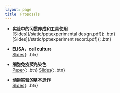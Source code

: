 ```yaml
---
layout: page
title: Proposals
---
```



- **实验中的习惯养成和工具使用**  
  [Slides](/static/ppt/experimental design.pdf){: .btn}  
  [Slides](/static/ppt/experiment record.pdf){: .btn}  

- **ELISA，cell culture**  
  [Slides](/static/ppt/thesis_defense.pdf){: .btn} 

- **细胞免疫荧光染色**  
  [Paper](https://arxiv.org/pdf/1508.01211.pdf){: .btn} 
  [Slides](/static/ppt/attention_models_asr.pdf){: .btn}  

- **动物实验的基本造作**  
  [Slides](/static/ppt/thesis_defense.pdf){: .btn} 

<br /> 


